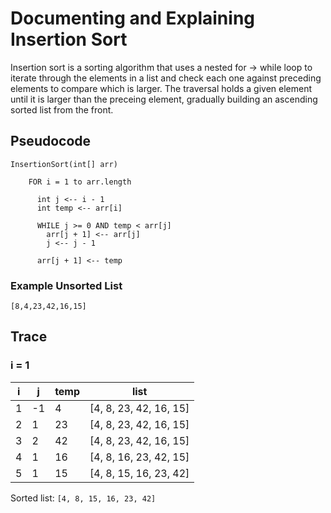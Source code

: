 # Documenting and Explaining Insertion Sort

Insertion sort is a sorting algorithm that uses a nested for -> while loop to iterate through the elements in a list and check each one against preceding elements to compare which is larger. The traversal holds a given element until it is larger than the preceing element, gradually building an ascending sorted list from the front.

## Pseudocode
```
InsertionSort(int[] arr)
  
    FOR i = 1 to arr.length
    
      int j <-- i - 1
      int temp <-- arr[i]
      
      WHILE j >= 0 AND temp < arr[j]
        arr[j + 1] <-- arr[j]
        j <-- j - 1
        
      arr[j + 1] <-- temp
```

### Example Unsorted List

`[8,4,23,42,16,15]`

## Trace

### i = 1

i | j | temp | list
--|---|------|-----
1 | -1 | 4 | [4, 8, 23, 42, 16, 15]
2 | 1 | 23 | [4, 8, 23, 42, 16, 15]
3 | 2 | 42 | [4, 8, 23, 42, 16, 15]
4 | 1 | 16 | [4, 8, 16, 23, 42, 15]
5 | 1 | 15 | [4, 8, 15, 16, 23, 42]

Sorted list: `[4, 8, 15, 16, 23, 42]`
